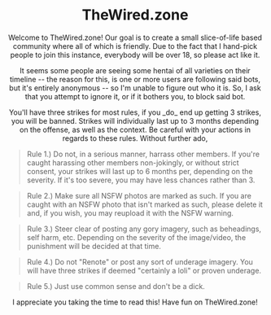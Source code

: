 <h1 align="center"> TheWired.zone </h1>

<p align="center">
Welcome to TheWired.zone! Our goal is to create a small slice-of-life based community where all of which is friendly. Due to the fact that I hand-pick people to join this instance, everybody will be over 18, so please act like it.
</p>

<p align="center">
It seems some people are seeing some hentai of all varieties on their timeline -- the reason for this, is one or more users are following said bots, but it's entirely anonymous -- so I'm unable to figure out who it is. So, I ask that you attempt to ignore it, or if it bothers you, to block said bot.
</p>
<p align="center">
You'll have three strikes for most rules, if you _do_ end up getting 3 strikes, you will be banned. Strikes will individually last up to 3 months depending on the offense, as well as the context. Be careful with your actions in regards to these rules.
Without further ado,
</p>

> Rule 1.) Do not, in a serious manner, harrass other members. If you're caught harassing other members non-jokingly, or without strict consent, your strikes will last up to 6 months per, depending on the severity. If it's too severe, you may have less chances rather than 3.

> Rule 2.) Make sure all NSFW photos are marked as such. If you are caught with an NSFW photo that isn't marked as such, please delete it and, if you wish, you may reupload it with the NSFW warning.

> Rule 3.) Steer clear of posting any gory imagery, such as beheadings, self harm, etc. Depending on the severity of the image/video, the punishment will be decided at that time.

> Rule 4.) Do not "Renote" or post any sort of underage imagery. You will have three strikes if deemed "certainly a loli" or proven underage.  

> Rule 5.) Just use common sense and don't be a dick.
<p align="center">
I appreciate you taking the time to read this! Have fun on TheWired.zone!
</p>
